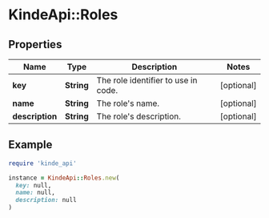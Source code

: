 # KindeApi::Roles

## Properties

| Name | Type | Description | Notes |
| ---- | ---- | ----------- | ----- |
| **key** | **String** | The role identifier to use in code. | [optional] |
| **name** | **String** | The role&#39;s name. | [optional] |
| **description** | **String** | The role&#39;s description. | [optional] |

## Example

```ruby
require 'kinde_api'

instance = KindeApi::Roles.new(
  key: null,
  name: null,
  description: null
)
```

